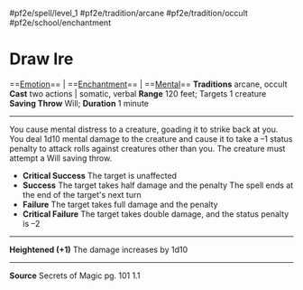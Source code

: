 #pf2e/spell/level_1 #pf2e/tradition/arcane #pf2e/tradition/occult #pf2e/school/enchantment 
# Draw Ire
==[Emotion](Emotion.md)== | ==[Enchantment](Enchantment.md)== | ==[Mental](Mental.md)==
**Traditions** arcane, occult
**Cast** two actions | somatic, verbal
**Range** 120 feet; Targets 1 creature
**Saving Throw** Will; **Duration** 1 minute

---
You cause mental distress to a creature, goading it to strike back at you. You deal 1d10 mental damage to the creature and cause it to take a –1 status penalty to attack rolls against creatures other than you. The creature must attempt a Will saving throw.

- **Critical Success** The target is unaffected
- **Success** The target takes half damage and the penalty The spell ends at the end of the target's next turn
- **Failure** The target takes full damage and the penalty
- **Critical Failure** The target takes double damage, and the status penalty is –2

---
**Heightened (+1)** The damage increases by 1d10

---
**Source** Secrets of Magic pg. 101 1.1